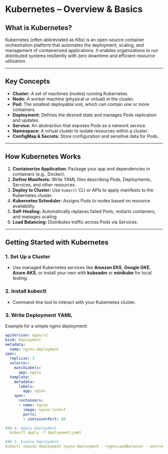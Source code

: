 # Kubernetes – Overview & Basics

## What is Kubernetes?

Kubernetes (often abbreviated as K8s) is an open-source container orchestration platform that automates the deployment, scaling, and management of containerized applications. It enables organizations to run distributed systems resiliently with zero downtime and efficient resource utilization.

---

## Key Concepts

- **Cluster:** A set of machines (nodes) running Kubernetes.  
- **Node:** A worker machine (physical or virtual) in the cluster.  
- **Pod:** The smallest deployable unit, which can contain one or more containers.  
- **Deployment:** Defines the desired state and manages Pods replication and updates.  
- **Service:** An abstraction that exposes Pods as a network service.  
- **Namespace:** A virtual cluster to isolate resources within a cluster.  
- **ConfigMap & Secrets:** Store configuration and sensitive data for Pods.  

---

## How Kubernetes Works

1. **Containerize Application:** Package your app and dependencies in containers (e.g., Docker).  
2. **Define Manifests:** Write YAML files describing Pods, Deployments, Services, and other resources.  
3. **Deploy to Cluster:** Use `kubectl` CLI or APIs to apply manifests to the Kubernetes cluster.  
4. **Kubernetes Scheduler:** Assigns Pods to nodes based on resource availability.  
5. **Self-Healing:** Automatically replaces failed Pods, restarts containers, and manages scaling.  
6. **Load Balancing:** Distributes traffic across Pods via Services.  

---

## Getting Started with Kubernetes

### 1. Set Up a Cluster

- Use managed Kubernetes services like **Amazon EKS**, **Google GKE**, **Azure AKS**, or install your own with **kubeadm** or **minikube** for local testing.

### 2. Install kubectl

- Command-line tool to interact with your Kubernetes cluster.

### 3. Write Deployment YAML

Example for a simple nginx deployment:

```yaml
apiVersion: apps/v1
kind: Deployment
metadata:
  name: nginx-deployment
spec:
  replicas: 3
  selector:
    matchLabels:
      app: nginx
  template:
    metadata:
      labels:
        app: nginx
    spec:
      containers:
      - name: nginx
        image: nginx:latest
        ports:
        - containerPort: 80

### 4. Apply Deployment
  kubectl apply -f deployment.yaml

### 5. Expose Deployment
kubectl expose deployment nginx-deployment --type=LoadBalancer --port=80
